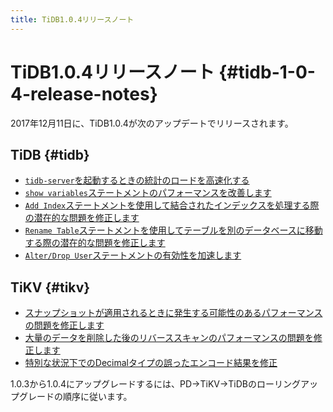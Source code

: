 ```yaml
---
title: TiDB1.0.4リリースノート
---
```


# TiDB1.0.4リリースノート {#tidb-1-0-4-release-notes}

2017年12月11日に、TiDB1.0.4が次のアップデートでリリースされます。

## TiDB {#tidb}

-   [`tidb-server`を起動するときの統計のロードを高速化する](https://github.com/pingcap/tidb/pull/5362)
-   [`show variables`ステートメントのパフォーマンスを改善します](https://github.com/pingcap/tidb/pull/5363)
-   [`Add Index`ステートメントを使用して結合されたインデックスを処理する際の潜在的な問題を修正します](https://github.com/pingcap/tidb/pull/5323)
-   [`Rename Table`ステートメントを使用してテーブルを別のデータベースに移動する際の潜在的な問題を修正します](https://github.com/pingcap/tidb/pull/5314)
-   [`Alter/Drop User`ステートメントの有効性を加速します](https://github.com/pingcap/tidb/pull/5226)

## TiKV {#tikv}

-   [スナップショットが適用されるときに発生する可能性のあるパフォーマンスの問題を修正します](https://github.com/pingcap/tikv/pull/2559)
-   [大量のデータを削除した後のリバーススキャンのパフォーマンスの問題を修正します](https://github.com/pingcap/tikv/pull/2559)
-   [特別な状況下でのDecimalタイプの誤ったエンコード結果を修正](https://github.com/pingcap/tikv/pull/2571)

1.0.3から1.0.4にアップグレードするには、PD-&gt;TiKV-&gt;TiDBのローリングアップグレードの順序に従います。
